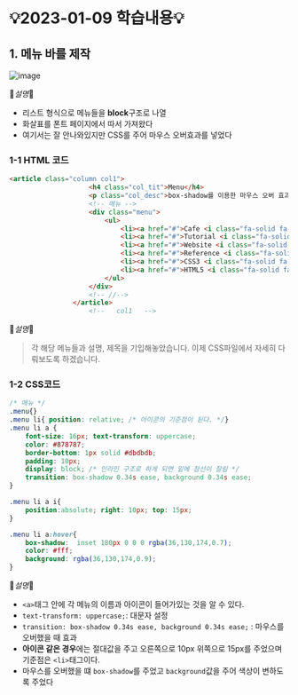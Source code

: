 # 💡2023-01-09 학습내용💡

## 1. 메뉴 바를 제작
![image](https://user-images.githubusercontent.com/94120988/211251972-262c5136-7f11-40c9-9e99-8c5d05d37ecd.png)

📕*설명*📕
- 리스트 형식으로 메뉴들을 <b>block</b>구조로 나열
- 화살표를 폰트 페이지에서 따서 가져왔다
- 여기서는 잘 안나와있지만 CSS를 주어 마우스 오버효과를 넣었다

### 1-1 HTML 코드
```HTML
<article class="column col1">
                    <h4 class="col_tit">Menu</h4>
                    <p class="col_desc">box-shadow를 이용한 마우스 오버 효과입니다.</p>
                    <!-- 메뉴 -->
                    <div class="menu">
                        <ul>
                            <li><a href="#">Cafe <i class="fa-solid fa-caret-down"></i></a></li>
                            <li><a href="#">Tutorial <i class="fa-solid fa-caret-down"></i></a></li>
                            <li><a href="#">Website <i class="fa-solid fa-caret-down"></i></a></li>
                            <li><a href="#">Reference <i class="fa-solid fa-caret-down"></i></a></li>
                            <li><a href="#">CSS3 <i class="fa-solid fa-caret-down"></i></a></li>
                            <li><a href="#">HTML5 <i class="fa-solid fa-caret-down"></i></a></li>
                        </ul>
                    </div>
                    <!-- //-->
                </article>
                    <!--   col1   -->

```
📕*설명*📕
> 각 해당 메뉴들과 설명, 제목을 기입해놓았습니다.
> 이제 CSS파일에서 자세히 다뤄보도록 하겠습니다.

### 1-2 CSS코드
```CSS
/* 메뉴 */
.menu{}
.menu li{ position: relative; /* 아이콘의 기준점이 된다. */}
.menu li a {
    font-size: 16px; text-transform: uppercase;
    color: #878787;
    border-bottom: 1px solid #dbdbdb;
    padding: 10px;
    display: block; /* 인라인 구조로 하게 되면 밑에 점선이 잘림 */
    transition: box-shadow 0.34s ease, background 0.34s ease;
}

.menu li a i{
    position:absolute; right: 10px; top: 15px;
}

.menu li a:hover{
    box-shadow:  inset 180px 0 0 0 rgba(36,130,174,0.7);
    color: #fff;
    background: rgba(36,130,174,0.9);
}
```

📕*설명*📕
- ```<a>```태그 안에 각 메뉴의 이름과 아이콘이 들어가있는 것을 알 수 있다.
- ```text-transform: uppercase;```: 대문자 설정
- ```transition: box-shadow 0.34s ease, background 0.34s ease;``` : 마우스를 오버했을 때 효과
- <b>아이콘 같은 경우</b>에는 절대값을 주고 오른쪽으로 10px 위쪽으로 15px를 주었으며 기준점은 ```<li>```태그이다.
- 마우스를 오버했을 떄 ```box-shadow```를 주었고 ```background```값을 주어 색상이 변하도록 주었다

